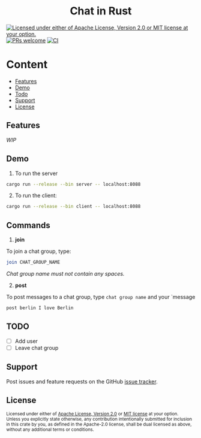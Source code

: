 <h1 align="center">Chat in Rust</h1>

[![Licensed under either of Apache License, Version 2.0 or MIT license at your option.](https://img.shields.io/badge/license-MIT-blue.svg)](https://github.com/minikin/chat-rs/blob/main/LICENSE-MIT)
[![PRs welcome](https://img.shields.io/badge/PRs-welcome-brightgreen.svg)](https://github.com/minikin/chat-rs/blob/main/CODE_OF_CONDUCT.md)
[![CI](https://github.com/minikin/chat-rs/actions/workflows/ci.yml/badge.svg)](https://github.com/minikin/chat-rs/actions/workflows/ci.yml)

# Content

- [Features](#features)
- [Demo](#demo)
- [Todo](#todo)
- [Support](#support)
- [License](#license)

## Features

_WIP_

## Demo

1. To run the server

```sh
cargo run --release --bin server -- localhost:8088
```

2. To run the client:

```sh
cargo run --release --bin client -- localhost:8088
```

## Commands

1. **join**

To join a chat group, type:

```sh
join CHAT_GROUP_NAME
```

_Chat group name must not contain any spaces._

2. **post**

To post messages to a chat group, type `chat group name` and your `message

```sh
post berlin I love Berlin
```

## TODO

- [ ] Add user
- [ ] Leave chat group

## Support

Post issues and feature requests on the GitHub [issue tracker](https://github.com/minikin/chat-rs/issues).

## License

<sup>
Licensed under either of <a href="LICENSE-APACHE">Apache License, Version
2.0</a> or <a href="LICENSE-MIT">MIT license</a> at your option.
</sup>

<br>

<sub>
Unless you explicitly state otherwise, any contribution intentionally submitted
for inclusion in this crate by you, as defined in the Apache-2.0 license, shall
be dual licensed as above, without any additional terms or conditions.
</sub>
